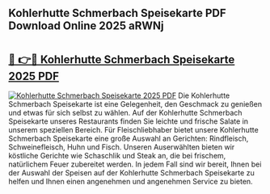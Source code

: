 ## Kohlerhutte Schmerbach Speisekarte PDF Download Online 2025 aRWNj

# <h2><a href="http://gca98l.nevu.top/?p=Kohlerhutte+Schmerbach+Speisekarte">🔗 👉🔴 Kohlerhutte Schmerbach Speisekarte 2025 PDF</a></h2>

[![Kohlerhutte Schmerbach Speisekarte 2025 PDF](https://i.imgur.com/dBaPXMq.png)](http://gca98l.nevu.top/?p=Kohlerhutte+Schmerbach+Speisekarte)
Die Kohlerhutte Schmerbach Speisekarte ist eine Gelegenheit, den Geschmack zu genießen und etwas für sich selbst zu wählen. Auf der Kohlerhutte Schmerbach Speisekarte unseres Restaurants finden Sie leichte und frische Salate in unserem speziellen Bereich. Für Fleischliebhaber bietet unsere Kohlerhutte Schmerbach Speisekarte eine große Auswahl an Gerichten: Rindfleisch, Schweinefleisch, Huhn und Fisch. Unseren Auserwählten bieten wir köstliche Gerichte wie Schaschlik und Steak an, die bei frischem, natürlichem Feuer zubereitet werden. In jedem Fall sind wir bereit, Ihnen bei der Auswahl der Speisen auf der Kohlerhutte Schmerbach Speisekarte zu helfen und Ihnen einen angenehmen und angenehmen Service zu bieten.
